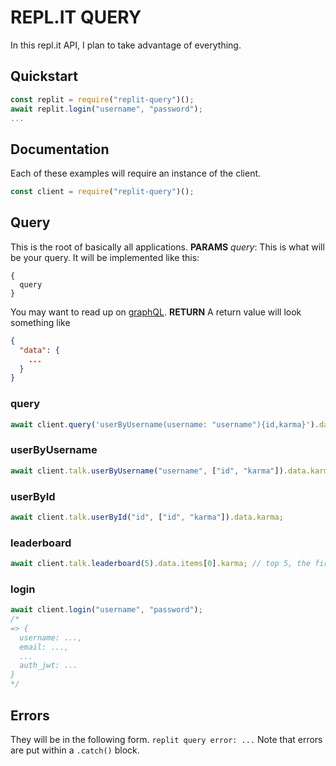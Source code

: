 # REPL.IT QUERY
In this repl.it API, I plan to take advantage of everything.
## Quickstart
```javascript
const replit = require("replit-query")();
await replit.login("username", "password");
...
```
## Documentation
Each of these examples will require an instance of the client.
```javascript
const client = require("replit-query")();
```
## Query
This is the root of basically all applications.
**PARAMS**
*query*: This is what will be your query. It will be implemented like this:
```
{
  query
}
```
You may want to read up on [graphQL](https://graphql.org/).
**RETURN**
A return value will look something like
```json
{
  "data": {
    ...
  }
}
```
### query
```javascript
await client.query('userByUsername(username: "username"){id,karma}').data.karma;
```
### userByUsername
```javascript
await client.talk.userByUsername("username", ["id", "karma"]).data.karma;
```
### userById
```javascript
await client.talk.userById("id", ["id", "karma"]).data.karma;
```
### leaderboard
```javascript
await client.talk.leaderboard(5).data.items[0].karma; // top 5, the first person's karma
```
### login
```javascript
await client.login("username", "password");
/*
=> {
  username: ...,
  email: ...,
  ...
  auth_jwt: ...
}
*/
```
## Errors
They will be in the following form.
`replit query error: ...`
Note that errors are put within a `.catch()` block.
